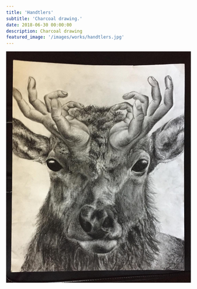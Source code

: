 ```yaml
---
title: 'Handtlers'
subtitle: 'Charcoal drawing.'
date: 2018-06-30 00:00:00
description: Charcoal drawing
featured_image: '/images/works/handtlers.jpg'
---
```


![](/images/works/handtlers.jpg)
